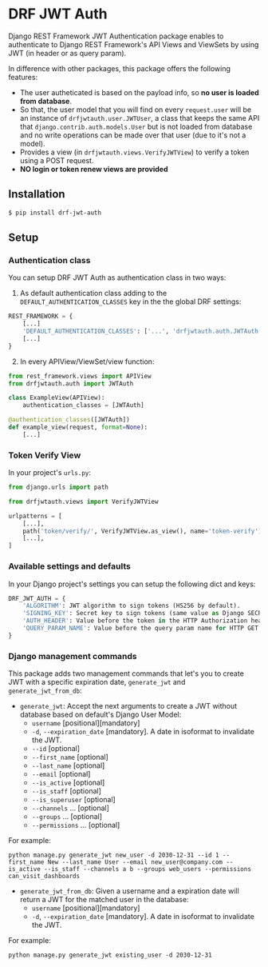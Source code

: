 # DRF JWT Auth

Django REST Framework JWT Authentication package enables to authenticate to Django REST Framework's API Views and ViewSets by using JWT (in header or as query param).

In difference with other packages, this package offers the following features:

- The user autheticated is based on the payload info, so **no user is loaded from database**.
- So that, the user model that you will find on every `request.user` will be an instance of `drfjwtauth.user.JWTUser`, a class that keeps the same API that `django.contrib.auth.models.User` but is not loaded from database and no write operations can be made over that user (due to it's not a model).
- Provides a view (in `drfjwtauth.views.VerifyJWTView`) to verify a token using a POST request.
- **NO login or token renew views are provided**

## Installation

```bash
$ pip install drf-jwt-auth
```

## Setup

### Authentication class

You can setup DRF JWT Auth as authentication class in two ways:

1) As default authentication class adding to the `DEFAULT_AUTHENTICATION_CLASSES` key in the the global DRF settings:

```python
REST_FRAMEWORK = {
    [...]
    'DEFAULT_AUTHENTICATION_CLASSES': ['...', 'drfjwtauth.auth.JWTAuth',  '...'],
    [...]
}
```

2) In every APIView/ViewSet/view function:

```python
from rest_framework.views import APIView
from drfjwtauth.auth import JWTAuth

class ExampleView(APIView):
    authentication_classes = [JWTAuth]

@authentication_classes([JWTAuth])
def example_view(request, format=None):
    [...]
```

### Token Verify View

In your project's `urls.py`:

```python
from django.urls import path

from drfjwtauth.views import VerifyJWTView

urlpatterns = [
    [...],
    path('token/verify/', VerifyJWTView.as_view(), name='token-verify')
    [...],
]
```

### Available settings and defaults

In your Django project's settings you can setup the following dict and keys:

```python
DRF_JWT_AUTH = {
    'ALGORITHM': JWT algorithm to sign tokens (HS256 by default).
    'SIGNING_KEY': Secret key to sign tokens (same value as Django SECRET_KEY settings by default).
    'AUTH_HEADER': Value before the token in the HTTP Authorization header (Bearer by default).
    'QUERY_PARAM_NAME': Value before the query param name for HTTP GET requests (jwt by default).
}
```

### Django management commands

This package adds two management commands that let's you to create JWT with a specific expiration date, `generate_jwt` and `generate_jwt_from_db`:

- `generate_jwt`: Accept the next arguments to create a JWT without database based on default's Django User Model:
    - `username` [positional][mandatory]
    - `-d`, `--expiration_date` <YYYY-MM-DD> [mandatory]. A date in isoformat <YYYY-MM-DD> to invalidate the JWT.
    - `--id` <number> [optional]
    - `--first_name` <string> [optional]
    - `--last_name` <string> [optional]
    - `--email` <string> [optional]
    - `--is_active` [optional]
    - `--is_staff` [optional]
    - `--is_superuser` [optional]
    - `--channels` <string> ... <string> [optional]
    - `--groups` <string> ... <string> [optional]
    - `--permissions` <string> ... <string> [optional]

For example:
```
python manage.py generate_jwt new_user -d 2030-12-31 --id 1 --first_name New --last_name User --email new_user@company.com --is_active --is_staff --channels a b --groups web_users --permissions can_visit_dashboards
```

- `generate_jwt_from_db`: Given a username and a expiration date will return a JWT for the matched user in the database:
    - `username` [positional][mandatory]
    - `-d`, `--expiration_date` <YYYY-MM-DD> [mandatory]. A date in isoformat <YYYY-MM-DD> to invalidate the JWT.

For example:
```
python manage.py generate_jwt existing_user -d 2030-12-31
```
